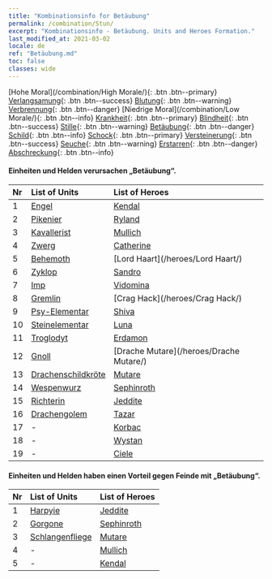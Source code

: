 ```yaml
---
title: "Kombinationsinfo for Betäubung"
permalink: /combination/Stun/
excerpt: "Kombinationsinfo - Betäubung. Units and Heroes Formation."
last_modified_at: 2021-03-02
locale: de
ref: "Betäubung.md"
toc: false
classes: wide
---
```


  [Hohe Moral](/combination/High Morale/){: .btn .btn--primary} [Verlangsamung](/combination/Slow/){: .btn .btn--success} [Blutung](/combination/Bleeding/){: .btn .btn--warning} [Verbrennung](/combination/Burning/){: .btn .btn--danger} [Niedrige Moral](/combination/Low Morale/){: .btn .btn--info} [Krankheit](/combination/Disease/){: .btn .btn--primary} [Blindheit](/combination/Blind/){: .btn .btn--success} [Stille](/combination/Silence/){: .btn .btn--warning} [Betäubung](/combination/Stun/){: .btn .btn--danger} [Schild](/combination/Shield/){: .btn .btn--info} [Schock](/combination/Static/){: .btn .btn--primary} [Versteinerung](/combination/Petrify/){: .btn .btn--success} [Seuche](/combination/Plague/){: .btn .btn--warning} [Erstarren](/combination/Freeze/){: .btn .btn--danger} [Abschreckung](/combination/Deterrence/){: .btn .btn--info} 


#### Einheiten und Helden verursachen „Betäubung“.

  | Nr |  List of Units  | List of Heroes | 
  |:---|:----------------|:---------------| 
  | 1 | [Engel](/units/Engel/) | [Kendal](/heroes/Kendal/) |
  | 2 | [Pikenier](/units/Pikenier/) | [Ryland](/heroes/Ryland/) |
  | 3 | [Kavallerist](/units/Kavallerist/) | [Mullich](/heroes/Mullich/) |
  | 4 | [Zwerg](/units/Zwerg/) | [Catherine](/heroes/Catherine/) |
  | 5 | [Behemoth](/units/Behemoth/) | [Lord Haart](/heroes/Lord Haart/) |
  | 6 | [Zyklop](/units/Zyklop/) | [Sandro](/heroes/Sandro/) |
  | 7 | [Imp](/units/Imp/) | [Vidomina](/heroes/Vidomina/) |
  | 8 | [Gremlin](/units/Gremlin/) | [Crag Hack](/heroes/Crag Hack/) |
  | 9 | [Psy-Elementar](/units/Psy-Elementar/) | [Shiva](/heroes/Shiva/) |
  | 10 | [Steinelementar](/units/Steinelementar/) | [Luna](/heroes/Luna/) |
  | 11 | [Troglodyt](/units/Troglodyt/) | [Erdamon](/heroes/Erdamon/) |
  | 12 | [Gnoll](/units/Gnoll/) | [Drache Mutare](/heroes/Drache Mutare/) |
  | 13 | [Drachenschildkröte](/units/Drachenschildkröte/) | [Mutare](/heroes/Mutare/) |
  | 14 | [Wespenwurz](/units/Wespenwurz/) | [Sephinroth](/heroes/Sephinroth/) |
  | 15 | [Richterin](/units/Richterin/) | [Jeddite](/heroes/Jeddite/) |
  | 16 | [Drachengolem](/units/Drachengolem/) | [Tazar](/heroes/Tazar/) |
  | 17 | - | [Korbac](/heroes/Korbac/) |
  | 18 | - | [Wystan](/heroes/Wystan/) |
  | 19 | - | [Ciele](/heroes/Ciele/) |


#### Einheiten und Helden haben einen Vorteil gegen Feinde mit „Betäubung“.

  | Nr |  List of Units  | List of Heroes | 
  |:---|:----------------|:---------------| 
  | 1 | [Harpyie](/units/Harpyie/) | [Jeddite](/heroes/Jeddite/) |
  | 2 | [Gorgone](/units/Gorgone/) | [Sephinroth](/heroes/Sephinroth/) |
  | 3 | [Schlangenfliege](/units/Schlangenfliege/) | [Mutare](/heroes/Mutare/) |
  | 4 | - | [Mullich](/heroes/Mullich/) |
  | 5 | - | [Kendal](/heroes/Kendal/) |
